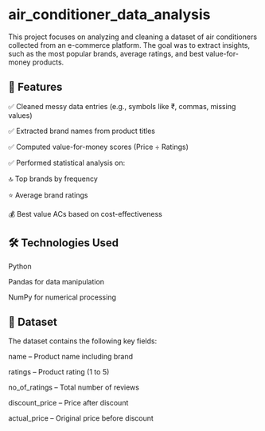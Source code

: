 # air_conditioner_data_analysis

This project focuses on analyzing and cleaning a dataset of air conditioners collected from an e-commerce platform. The goal was to extract insights, such as the most popular brands, average ratings, and best value-for-money products.

## 📌 Features
✅ Cleaned messy data entries (e.g., symbols like ₹, commas, missing values)

✅ Extracted brand names from product titles

✅ Computed value-for-money scores (Price ÷ Ratings)

✅ Performed statistical analysis on:

🔝 Top brands by frequency

⭐ Average brand ratings

💰 Best value ACs based on cost-effectiveness

## 🛠️ Technologies Used
Python

Pandas for data manipulation

NumPy for numerical processing

## 📁 Dataset
The dataset contains the following key fields:

name – Product name including brand

ratings – Product rating (1 to 5)

no_of_ratings – Total number of reviews

discount_price – Price after discount

actual_price – Original price before discount
